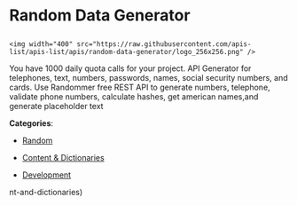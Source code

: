 # Random Data Generator<p align="center">
    <img width="400" src="https://raw.githubusercontent.com/apis-list/apis-list/apis/random-data-generator/logo_256x256.png" />
</p>

You have 1000 daily quota calls for your project. API Generator for telephones, text, numbers, passwords, names, social security numbers, and cards.  Use Randommer free REST API to generate numbers, telephone, validate phone numbers, calculate hashes, get american names,and generate placeholder text

**Categories**:

- [Random](https://github/apis-list/apis-list#random)

- [Content & Dictionaries](https://github/apis-list/apis-list#content-and-dictionaries)

- [Development](https://github/apis-list/apis-list#development)





nt-and-dictionaries)



